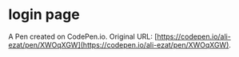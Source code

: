 # login page

A Pen created on CodePen.io. Original URL: [https://codepen.io/ali-ezat/pen/XWOqXGW](https://codepen.io/ali-ezat/pen/XWOqXGW).

